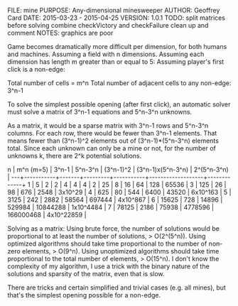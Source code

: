 FILE:    mine
PURPOSE: Any-dimensional minesweeper
AUTHOR:  Geoffrey Card
DATE:    2015-03-23 - 2015-04-25
VERSION: 1.0.1
TODO:    split matrices before solving
        combine checkVictory and checkFailure
        clean up and comment
NOTES:   graphics are poor

Game becomes dramatically more difficult per dimension, for both humans and machines.
Assuming a field with n dimensions.
Assuming each dimension has length m greater than or equal to 5:
Assuming player's first click is a non-edge:

Total number of cells = m^n
Total number of adjacent cells to any non-edge: 3^n-1
 
To solve the simplest possible opening (after first click), an automatic solver must solve a matrix of 3^n-1 equations and 5^n-3^n unknowns.

As a matrix, it would be a sparse matrix with 3^n-1 rows and 5^n-3^n columns.
For each row, there would be fewer than 3^n-1 elements.
That means fewer than (3^n-1)^2 elements out of (3^n-1)*(5^n-3^n) elements total.
Since each unknown can only be a mine or not, for the number of unknowns k, there are 2^k potential solutions.

 n | m^n (m=5) | 3^n-1 | 5^n-3^n | (3^n-1)^2 | (3^n-1)x(5^n-3^n) | 2^(5^n-3^n) |
---+-----------+-------+---------+-----------+-------------------+-------------+
 1 |         5 |     2 |       2 |         4 |                 4 |           4 |
 2 |        25 |     8 |      16 |        64 |               128 |       65536 |
 3 |       125 |    26 |      98 |       676 |              2548 |     3x10^29 |
 4 |       625 |    80 |     544 |      6400 |             43520 |    6x10^163 |
 5 |      3125 |   242 |    2882 |     58564 |            697444 |    4x10^867 |
 6 |     15625 |   728 |   14896 |    529984 |          10844288 |   1x10^4484 |
 7 |     78125 |  2186 |   75938 |   4778596 |         166000468 |  4x10^22859 |

Solving as a matrix:
Using brute force, the number of solutions would be proportional to at least the number of solutions, > O(2^(5^n)).
Using optimized algorithms should take time proportional to the number of non-zero elements, > O(9^n).
Using unoptimized algorithms should take time proportional to the total number of elements, > O(15^n).
I don't know the complexity of my algorithm, I use a trick with the binary nature of the solutions and sparsity of the matrix, even that is slow.

There are tricks and certain simplified and trivial cases (e.g. all mines), but that's the simplest opening possible for a non-edge.
